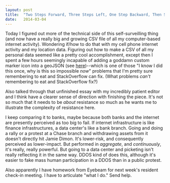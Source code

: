 ```yaml
---
layout: post
title:  "Two Steps Forward, Three Steps Left, One Step Backward, Then Spin In A Circle Until You Throw Up"
date:   2014-03-04
---
```


Today I figured out more of the technical side of this self-surveilling thing (and now have a really big and growing CSV file of all my computer-based internet activity). Wondering if/how to do that with my cell phone internet activity and my location data. Figuring out how to make a CSV of all my personal data seemed like a pretty cool accomplishment, except then I spent a few hours seemingly incapable of adding a goddamn custom marker icon into a geoJSON (see [here](http://irl.so/cloudy))--which is one of those "I know I did this once, why is this so impossible *now*" problems that I'm pretty sure remembering to eat and StackOverflow can fix. (What problems *can't* remembering to eat and StackOverflow fix?) 

Also talked through that unfinished essay with my incredibly patient editor and I think have a clearer sense of direction with finishing the piece. It's not so much that it needs to be *about* resistance so much as he wants me to illustrate the complexity of resistance here. 

I keep comparing it to banks, maybe because both banks and the internet are presently perceived as too big to fail. If internet infrastructure is like finance infrastructures, a data center's like a bank branch. Going and doing a rally or a protest at a Chase branch and withdrawing assets from it doesn't directly hit Jamie Dimon. It's lower-risk, and consequently perceived as lower-impact. But performed in *aggregate*, and *continuously*, it's really, really powerful. But going to a data center and picketing isn't really reflecting it in the same way. DDOS kind of does this, although it's easier to fake mass human participation in a DDOS than in a public protest. 

Also apparently I have homework from Eyebeam for next week's resident check-in meeting. I have to articulate "what I do." Send help. 